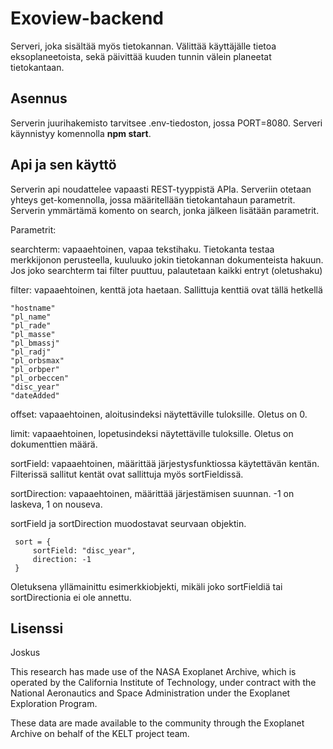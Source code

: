 # Exoview-backend

Serveri, joka sisältää myös tietokannan. Välittää käyttäjälle tietoa eksoplaneetoista, sekä päivittää kuuden tunnin välein planeetat tietokantaan.

## Asennus

Serverin juurihakemisto tarvitsee .env-tiedoston, jossa PORT=8080. Serveri käynnistyy komennolla **npm start**.

## Api ja sen käyttö
Serverin api noudattelee vapaasti REST-tyyppistä APIa. Serveriin otetaan yhteys get-komennolla, jossa määritellään tietokantahaun parametrit. Serverin ymmärtämä komento on search, jonka jälkeen lisätään parametrit.

Parametrit:

searchterm: vapaaehtoinen, vapaa tekstihaku. Tietokanta testaa merkkijonon perusteella, kuuluuko jokin tietokannan dokumenteista hakuun. Jos joko searchterm tai filter puuttuu, palautetaan kaikki entryt (oletushaku)

filter: vapaaehtoinen, kenttä jota haetaan. Sallittuja kenttiä ovat tällä hetkellä

    "hostname"
    "pl_name"
    "pl_rade"
    "pl_masse"
    "pl_bmassj"
    "pl_radj"
    "pl_orbsmax"
    "pl_orbper"
    "pl_orbeccen"
    "disc_year"
    "dateAdded"

offset: vapaaehtoinen, aloitusindeksi näytettäville tuloksille. Oletus on 0.

limit: vapaaehtoinen, lopetusindeksi näytettäville tuloksille. Oletus on dokumenttien määrä.

sortField: vapaaehtoinen, määrittää järjestysfunktiossa käytettävän kentän. Filterissä sallitut kentät ovat sallittuja myös sortFieldissä.

sortDirection: vapaaehtoinen, määrittää järjestämisen suunnan. -1 on laskeva, 1 on nouseva.

sortField ja sortDirection muodostavat seurvaan objektin.
    
 ```
  sort = {
      sortField: "disc_year",
      direction: -1
  }
  ```

  Oletuksena yllämainittu esimerkkiobjekti, mikäli joko sortFieldiä tai sortDirectionia ei ole annettu.

## Lisenssi
Joskus

This research has made use of the NASA Exoplanet Archive, which is operated by the California Institute of Technology, under contract with the National Aeronautics and Space Administration under the Exoplanet Exploration Program.

These data are made available to the community through the Exoplanet Archive on behalf of the KELT project team.